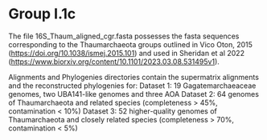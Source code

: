# Group I.1c
The file 16S_Thaum_aligned_cgr.fasta possesses the fasta sequences corresponding to the Thaumarchaeota groups outlined in Vico Oton, 2015 (https://doi.org/10.1038/ismej.2015.101) and used in Sheridan et al 2022 (https://www.biorxiv.org/content/10.1101/2023.03.08.531495v1). 

Alignments and Phylogenies directories contain the supermatrix alignments and the reconstructed phylogenies for:
Dataset 1: 19 Gagatemarchaeaceae genomes, two UBA141-like genomes and three AOA
Dataset 2: 64 genomes of Thaumarchaeota and related species (completeness > 45%, contamination < 10%)
Dataset 3: 52 higher-quality genomes of Thaumarchaeota and closely related species (completeness > 70%, contamination < 5%) 
